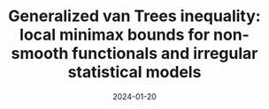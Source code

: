 ---
layout: default 
title: "Generalized van Trees inequality: <br>
local minimax bounds for non-smooth functionals and irregular statistical models"
authors: Kenta Takatsu and Arun Kumar Kuchibhotla
year: 2024
date: "2024-01-20"
link: https://arxiv.org/abs/2405.06437
category: Selected Papers
---